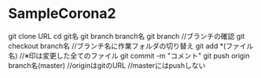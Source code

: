# SampleCorona2

git clone URL
cd git名
git branch branch名
git branch //ブランチの確認
git checkout branch名 //ブランチ名に作業フォルダの切り替え
git add *(ファイル名) //※印は変更した全てのファイル
git commit -m "コメント"
git push origin branch名(master) //originはgitのURL //masterにはpushしない

